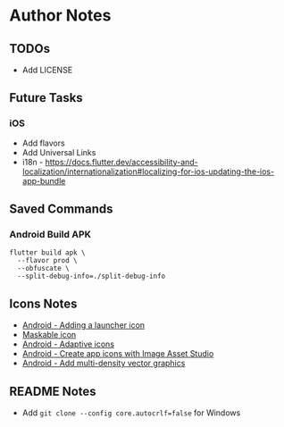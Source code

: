 # Author Notes

## TODOs

- Add LICENSE

## Future Tasks

### iOS

- Add flavors
- Add Universal Links
- i18n - https://docs.flutter.dev/accessibility-and-localization/internationalization#localizing-for-ios-updating-the-ios-app-bundle

## Saved Commands

### Android Build APK

```console
flutter build apk \
  --flavor prod \
  --obfuscate \
  --split-debug-info=./split-debug-info
```

## Icons Notes

- [Android - Adding a launcher icon][]
- [Maskable icon][]
- [Android - Adaptive icons][]
- [Android - Create app icons with Image Asset Studio][]
- [Android - Add multi-density vector graphics][]


[Android - Adding a launcher icon]: https://docs.flutter.dev/deployment/android#adding-a-launcher-icon
[Maskable icon]: https://web.dev/maskable-icon/
[Android - Adaptive icons]: https://developer.android.com/develop/ui/views/launch/icon_design_adaptive
[Android - Create app icons with Image Asset Studio]: https://developer.android.com/studio/write/image-asset-studio
[Android - Add multi-density vector graphics]: https://developer.android.com/studio/write/vector-asset-studio

## README Notes

- Add `git clone --config core.autocrlf=false` for Windows
